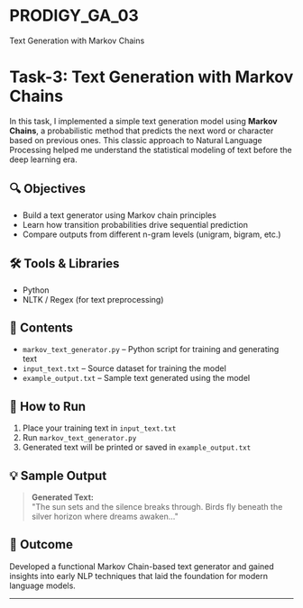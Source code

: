# PRODIGY_GA_03
Text Generation with Markov Chains

# Task-3: Text Generation with Markov Chains

In this task, I implemented a simple text generation model using **Markov Chains**, a probabilistic method that predicts the next word or character based on previous ones. This classic approach to Natural Language Processing helped me understand the statistical modeling of text before the deep learning era.

## 🔍 Objectives
- Build a text generator using Markov chain principles
- Learn how transition probabilities drive sequential prediction
- Compare outputs from different n-gram levels (unigram, bigram, etc.)

## 🛠️ Tools & Libraries
- Python
- NLTK / Regex (for text preprocessing)

## 📁 Contents
- `markov_text_generator.py` – Python script for training and generating text
- `input_text.txt` – Source dataset for training the model
- `example_output.txt` – Sample text generated using the model

## 🚀 How to Run
1. Place your training text in `input_text.txt`
2. Run `markov_text_generator.py`
3. Generated text will be printed or saved in `example_output.txt`

## 💡 Sample Output
> **Generated Text:**  
> "The sun sets and the silence breaks through. Birds fly beneath the silver horizon where dreams awaken..."

## 📌 Outcome
Developed a functional Markov Chain-based text generator and gained insights into early NLP techniques that laid the foundation for modern language models.

---

